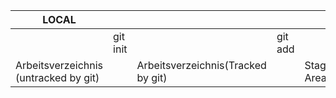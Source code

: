 |   LOCAL   ||||||||   REMOTE  |
|----|----|----|----|----|----|----|----|----|
|   |   git init    |   |   git add |   |   git commit  |   |   git push |  |
|   Arbeitsverzeichnis (untracked by git)   | |   Arbeitsverzeichnis(Tracked by git)    | |   Staging Area    |   |   Local Repository    |   |   Remote Repository   |
